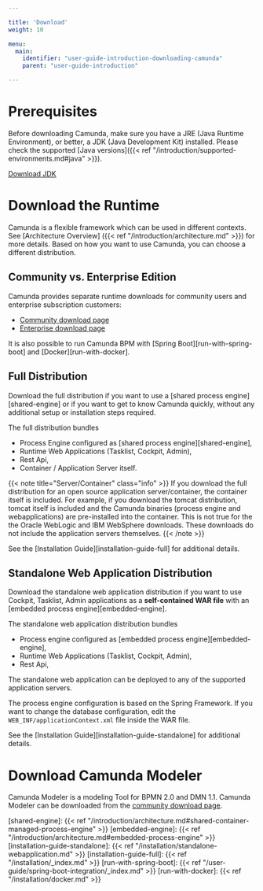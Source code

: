 ```yaml
---

title: 'Download'
weight: 10

menu:
  main:
    identifier: "user-guide-introduction-downloading-camunda"
    parent: "user-guide-introduction"

---
```



# Prerequisites

Before downloading Camunda, make sure you have a JRE (Java Runtime Environment), or better, a JDK
(Java Development Kit) installed. Please check the supported [Java versions]({{< ref "/introduction/supported-environments.md#java" >}}).

[Download JDK][get-jdk]


# Download the Runtime

Camunda is a flexible framework which can be used in different contexts. See [Architecture Overview]
({{< ref "/introduction/architecture.md" >}}) for more details. Based on how you want
to use Camunda, you can choose a different distribution.


## Community vs. Enterprise Edition

Camunda provides separate runtime downloads for community users and enterprise subscription
customers:

* [Community download page][community-download-page]
* [Enterprise download page][enterprise-download-page]

It is also possible to run Camunda BPM with [Spring Boot][run-with-spring-boot] and [Docker][run-with-docker].


## Full Distribution

Download the full distribution if you want to use a [shared process engine][shared-engine] or if you
want to get to know Camunda quickly, without any additional setup or installation steps required.

The full distribution bundles

* Process Engine configured as [shared process engine][shared-engine],
* Runtime Web Applications (Tasklist, Cockpit, Admin),
* Rest Api,
* Container / Application Server itself.

{{< note title="Server/Container" class="info" >}}
  If you download the full distribution for an open source application
  server/container, the container itself is included. For example, if you download the tomcat
  distribution, tomcat itself is included and the Camunda binaries (process engine and
  webapplications) are pre-installed into the container. This is not true for the the Oracle WebLogic
  and IBM WebSphere downloads. These downloads do not include the application servers themselves.
{{< /note >}}

See the [Installation Guide][installation-guide-full] for additional details.


## Standalone Web Application Distribution

Download the standalone web application distribution if you want to use Cockpit, Tasklist, Admin
applications as a **self-contained WAR file** with an [embedded process engine][embedded-engine].

The standalone web application distribution bundles

* Process engine configured as [embedded process engine][embedded-engine],
* Runtime Web Applications (Tasklist, Cockpit, Admin),
* Rest Api,

The standalone web application can be deployed to any of the supported application servers.

The process engine configuration is based on the Spring Framework. If you want to change the
database configuration, edit the `WEB_INF/applicationContext.xml` file inside the WAR file.

See the [Installation Guide][installation-guide-standalone] for additional details.


# Download Camunda Modeler

Camunda Modeler is a modeling Tool for BPMN 2.0 and DMN 1.1. Camunda Modeler can be downloaded
from the [community download page][community-download-page].



[get-jdk]: https://www.oracle.com/technetwork/java/javase/downloads/index.html
[community-download-page]: https://downloads.camunda.cloud/release/camunda-bpm/
[enterprise-download-page]: /enterprise/download
[shared-engine]: {{< ref "/introduction/architecture.md#shared-container-managed-process-engine" >}}
[embedded-engine]: {{< ref "/introduction/architecture.md#embedded-process-engine" >}}
[installation-guide-standalone]: {{< ref "/installation/standalone-webapplication.md" >}}
[installation-guide-full]: {{< ref "/installation/_index.md" >}}
[run-with-spring-boot]: {{< ref "/user-guide/spring-boot-integration/_index.md" >}}
[run-with-docker]: {{< ref "/installation/docker.md" >}}
